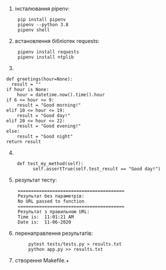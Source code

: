 1. інсталювання pipenv: 

        pip install pipenv
        pipenv --python 3.8
        pipenv shell

2. встановлення бібліотек requests:

        pipenv install requests
        pipenv install ntplib

3.

    def greetings(hour=None):
      result = ""
    if hour is None:
        hour = datetime.now().time().hour
    if 6 <= hour <= 9:
        result = "Good morning!"
    elif 10 <= hour <= 19:
        result = "Good day!"
    elif 20 <= hour <= 22:
        result = "Good evening!"
    else:
        result = "Good night"
    return result

4. 
   
        def test_my_method(self):
              self.assertTrue(self.test_result == "Good day!") 

5. результат тесту:
    
        ========================================
        Результат без параметрів:
        No URL passed to function
        ========================================
        Результат з правильною URL:
        Time is:  11:01:21 AM
        Date is:  11-06-2020

5. перенаправлення результатів:

            pytest tests/tests.py > results.txt
            python app.py >> results.txt

6. створення Makefile.+
